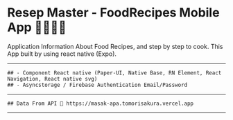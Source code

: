 # Resep Master - FoodRecipes Mobile App 👨‍🍳👩‍🍳

Application Information About Food Recipes, and step by step to cook. This App built by using react native (Expo).

---

```
## - Component React native (Paper-UI, Native Base, RN Element, React Navigation, React native svg)
## - Asyncstorage / Firebase Authentication Email/Password
```

---

```
## Data From API 🚀 https://masak-apa.tomorisakura.vercel.app
```

---
